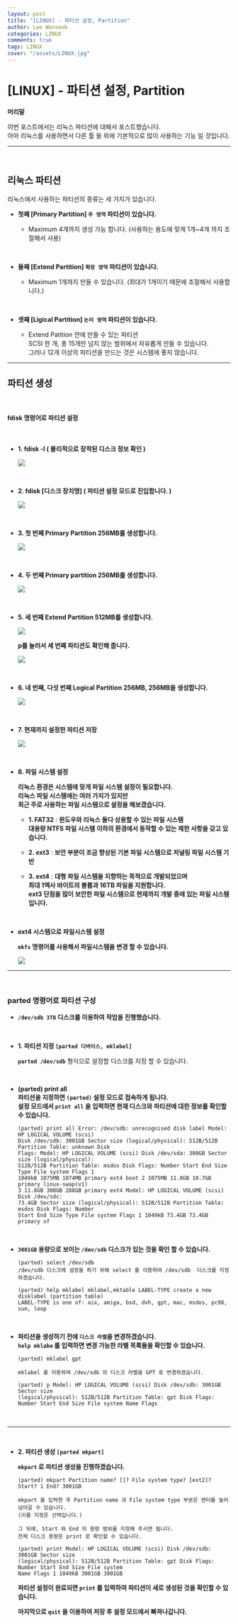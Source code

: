 ```yaml
---
layout: post
title: "[LINUX] - 파티션 설정, Partition"
author: Lee Wonseok
categories: LINUX
comments: true
tags: LINUX
cover: "/assets/LINUX.jpg"
---
```



# [LINUX] - 파티션 설정, Partition

**머리말**  

이번 포스트에서는 리눅스 파티션에 대해서 포스트했습니다.  
아마 리눅스를 사용하면서 다른 툴 들 외에 기본적으로 많이 사용하는 기능 일 것입니다.

---

<br/>

## **리눅스 파티션**
	
리눅스에서 사용하는 파티션의 종류는 세 가지가 있습니다.


* **첫째 [Primary Partition] ``주 영역`` 파티션이 있습니다.**
	

	- Maximum 4개까지 생성 가능 합니다. (사용하는 용도에 맞게 1개~4개 까지 조절해서 사용)

<br/>

* **둘째 [Extend Partition] ``확장 영역`` 파티션이 있습니다.**

	- Maximum 1개까지 만들 수 있습니다. (최대가 1개이기 때문에 조절해서 사용합니다.)

<br/>
	
* **셋째 [Ligical Partition] ``논리 영역`` 파티션이 있습니다.**

	- Extend Patition 안에 만들 수 있는 파티션  
     SCSI 한 개, 총 15개만 넘지 않는 범위에서 자유롭게 만들 수 있습니다.  
	 그러나 12개 이상의 파티션을 만드는 것은 시스템에 좋지 않습니다.
	
---

## **파티션 생성**

<br/>

#### **fdisk 명령어로 파티션 설정**


<br/>

* **1. fdisk -l ( 물리적으로 장착된 디스크 정보 확인 )**

	![](https://k.kakaocdn.net/dn/dzx1fC/btqve5Y0jEK/Ym8BGQ4C8enE6yYzkePl51/img.png)

<br/>

* **2. fdisk [디스크 장치명] ( 파티션 설정 모드로 진입합니다. )**

	![](https://k.kakaocdn.net/dn/B91Zs/btqvehexIkG/5ykfzKgx7hck6RVaKmKKr0/img.png)

<br/>

* **3. 첫 번째 Primary Partition 256MB를 생성합니다.**

	![](https://k.kakaocdn.net/dn/sAxvA/btqvhuKmkRj/mI7mIOggg8ATNpEQSCQEp1/img.png)

<br/>

* **4. 두 번째 Primary partition 256MB를 생성합니다.**

	![](https://k.kakaocdn.net/dn/boicL6/btqvgFyCLUC/KIgFBjjDNgzj75TeMCPcP0/img.png)

<br/>

* **5. 세 번째 Extend Partition 512MB를 생성합니다.**

	![](https://k.kakaocdn.net/dn/chdcZh/btqvgF6vaa5/PPSlKCzb9KGHZiol7nZl1k/img.png)




	**p를 눌러서 세 번째 파티션도 확인해 줍니다.**  

	![](https://k.kakaocdn.net/dn/KtaKT/btqvb6dNF4C/EDU4NkiNRJznqDOMj9qPk1/img.png)

<br/>

* **6. 네 번째, 다섯 번째 Logical Partition 256MB, 256MB을 생성합니다.**

	![](https://k.kakaocdn.net/dn/nHHCO/btqvcfPdO3i/KDK9rXghMdlkHCepj93nIk/img.png)

<br/>
	
* **7. 현재까지 설정한 파티션 저장**

	![](https://k.kakaocdn.net/dn/KAxKB/btqvf37E4R1/54BMjrJQr5TWMKgU4La47K/img.png)

<br/>

* **8. 파일 시스템 설정**  

	**리눅스 환경은 시스템에 맞게 파일 시스템 설정이 필요합니다.  
	리눅스 파일 시스템에는 여러 가지가 있지만  
	최근 주로 사용하는 파일 시스템으로 설정을 해보겠습니다.**


	* **1. FAT32** : **윈도우와 리눅스 둘다 상용할 수 있는 파일 시스템**    
			**대용량 NTFS 파일 시스템 이하의 환경에서 동작할 수 있는 제한 사항을 갖고 있습니다.**  

	* **2. ext3** : **보안 부분이 조금 향상된 기본 파일 시스템으로 저널링 파일 시스템 기반**  

	* **3. ext4** : **대형 파일 시스템을 지향하는 목적으로 개발되었으며  
	최대 1엑사 바이트의 볼륨과 16TB 파일을 지원합니다.  
	ext3 단점을 많이 보안한 파일 시스템으로 현재까지 개발 중에 있는 파일 시스템입니다.**

<br/>


* **ext4 시스템으로 파일시스템 설정**

    **``mkfs`` 명령어를 사용해서 파일시스템을 변경 할 수 있습니다.**

    ![](https://k.kakaocdn.net/dn/zTAL0/btqveiq9XB2/TbA6hI64uZbB3dd7lz7lD0/img.png)

---

<br/>

### **parted 명령어로 파티션 구성**  

* **``/dev/sdb 3TB`` 디스크를 이용하여 작업을 진행했습니다.**


<br/>

* **1. 파티션 지정 ``[parted 디바이스, mklebel]``**

	 **``parted /dev/sdb``** 형식으로 설정할 디스크를 지정 할 수 있습니다.
	

<br/>

* **(parted) print all**  
    **파티션을 지정하면 ``(parted)`` 설정 모드로 접속하게 됩니다.**  
    **설정 모드에서 ``print all`` 을 입력하면 현재 디스크와 파티션에 대한 정보를 확인할 수 있습니다.**
    ```
    (parted) print all Error: /dev/sdb: unrecognised disk label Model: HP LOGICAL VOLUME (scsi)
    Disk /dev/sdb: 3001GB Sector size (logical/physical): 512B/512B Partition Table: unknown Disk
    Flags: Model: HP LOGICAL VOLUME (scsi) Disk /dev/sda: 300GB Sector size (logical/physical):
    512B/512B Partition Table: msdos Disk Flags: Number Start End Size Type File system Flags 1
    1049kB 1075MB 1074MB primary ext4 boot 2 1075MB 11.8GB 10.7GB primary linux-swap(v1)
    3 11.8GB 300GB 288GB primary ext4 Model: HP LOGICAL VOLUME (scsi) Disk /dev/sdc:
    73.4GB Sector size (logical/physical): 512B/512B Partition Table: msdos Disk Flags: Number
    Start End Size Type File system Flags 1 1049kB 73.4GB 73.4GB primary xf
	```

<br/>

* **``3001GB`` 용량으로 보이는 ``/dev/sdb`` 디스크가 있는 것을 확인 할 수 있습니다.**
	
	```
	(parted) select /dev/sdb
	/dev/sdb 디스크에 설정을 하기 위해 select 를 이용하여 /dev/sdb  디스크를 지정하겠습니다.
	   
	(parted) help mklabel mklabel,mktable LABEL-TYPE create a new disklabel (partition table)
	LABEL-TYPE is one of: aix, amiga, bsd, dvh, gpt, mac, msdos, pc98, sun, loop
	```

<br/>

* **파티션을 생성하기 전에 ``디스크 라벨``을 변경하겠습니다.**  
	**``help mklabe`` 를 입력하면 변경 가능한 라벨 목록들을 확인할 수 있습니다.**

	```
	(parted) mklabel gpt

	mklabel 를 이용하여 /dev/sdb 의 디스크 라벨을 GPT 로 변경하겠습니다.
	  
	(parted) p Model: HP LOGICAL VOLUME (scsi) Disk /dev/sdb: 3001GB Sector size 	
	(logical/physical): 512B/512B Partition Table: gpt Disk Flags: Number Start End Size File system Name Flags  
	```

<br/>
	

---

<br/>

* **2. 파티션 생성 ``[parted mkpart]``**

	**``mkpart`` 로 파티션 생성을 진행하겠습니다.**  

	```      
	(parted) mkpart Partition name? []? File system type? [ext2]? Start? 1 End? 3001GB

	mkpart 를 입력한 후 Partition name 과 File system type 부분은 엔터를 눌러 넘어갈 수 있습니다.
	(이름 지정은 선택입니다.)

	그 뒤에, Start 와 End 의 용량 범위를 지정해 주시면 됩니다. 
	전체 디스크 용량은 print 로 확인할 수 있습니다.

	(parted) print Model: HP LOGICAL VOLUME (scsi) Disk /dev/sdb: 3001GB Sector size 
	(logical/physical): 512B/512B Partition Table: gpt Disk Flags: Number Start End Size File system 	
	Name Flags 1 1049kB 3001GB 3001GB
	```
	 
    **파티션 설정이 완료되면 ``print`` 를 입력하여 파티션이 새로 생성된 것을 확인할 수 있습니다.**

	**마지막으로 ``quit`` 을 이용하여 저장 후 설정 모드에서 빠져나갑니다.**


